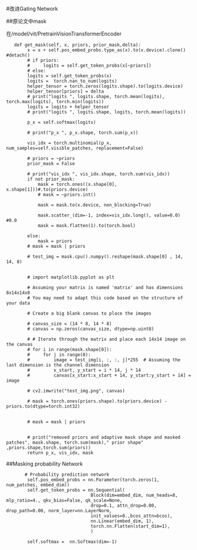#改进Gating Network


##原论文中mask

在/model/vit/PretrainVisionTransformerEncoder

	   def get_mask(self, x, priors, prior_mask,delta):
	        x = x + self.pos_embed_probs.type_as(x).to(x.device).clone() #detach()
	        # if priors:
	        #     logits = self.get_token_probs(x[~priors])
	        # else:
	        logits = self.get_token_probs(x)
	        logits =  torch.nan_to_num(logits)
	        helper_tensor = torch.zeros(logits.shape).to(logits.device)
	        helper_tensor[priors] = delta
	        # print("logits ", logits.shape, torch.mean(logits), torch.max(logits), torch.min(logits))
	        logits = logits + helper_tensor
	        # print("logits ", logits.shape, logits, torch.mean(logits))
	        
	        p_x = self.softmax(logits)
	        
	        # print("p_x ", p_x.shape, torch.sum(p_x))
	        
	        vis_idx = torch.multinomial(p_x, num_samples=self.visible_patches, replacement=False)
	        
	        # priors = ~priors 
	        prior_mask = False
	
	        # print("vis_idx ", vis_idx.shape, torch.sum(vis_idx))
	        if not prior_mask:
	            mask = torch.ones((x.shape[0], x.shape[1]))#.to(priors.device)
	            # mask = ~priors.int()
	
	            mask = mask.to(x.device, non_blocking=True)
	
	            mask.scatter_(dim=-1, index=vis_idx.long(), value=0.0) #0.0
	            mask = mask.flatten(1).to(torch.bool)
	            
	        else:
	            mask = priors
	        # mask = mask | priors
	        
	        # test_img = mask.cpu().numpy().reshape(mask.shape[0] , 14, 14, 8)
	
	       
	        # import matplotlib.pyplot as plt
	
	        # Assuming your matrix is named 'matrix' and has dimensions 8x14x14x8
	        # You may need to adapt this code based on the structure of your data
	
	        # Create a big blank canvas to place the images
	
	        # canvas_size = (14 * 8, 14 * 8)
	        # canvas = np.zeros(canvas_size, dtype=np.uint8)
	
	        # # Iterate through the matrix and place each 14x14 image on the canvas
	        # for i in range(mask.shape[0]):
	        #     for j in range(8):
	        #         image = test_img[i, :, :, j]*255  # Assuming the last dimension is the channel dimension
	        #         x_start, y_start = i * 14, j * 14
	        #         canvas[x_start:x_start + 14, y_start:y_start + 14] = image
	        
	        # cv2.imwrite("test_img.png", canvas)
	
	        # mask = torch.ones(priors.shape).to(priors.device) -  priors.to(dtype=torch.int32)
	        
	       
	        # mask = mask | priors
	
	
	        # print("removed priors and adaptive mask shape and masked patches", mask.shape, torch.sum(mask)," prior shape" ,priors.shape,torch.sum(priors))
	        return p_x, vis_idx, mask

##Masking probability Network

	       # Probability prediction network
	        self.pos_embed_probs = nn.Parameter(torch.zeros(1, num_patches, embed_dim))
	        self.get_token_probs = nn.Sequential(
	                                Block(dim=embed_dim, num_heads=8, mlp_ratio=4., qkv_bias=False, qk_scale=None,
	                                drop=0.1, attn_drop=0.00, drop_path=0.00, norm_layer=nn.LayerNorm,
	                                init_values=0.,bcos_attn=bcos),
	                                nn.Linear(embed_dim, 1),
	                                torch.nn.Flatten(start_dim=1),
	                                )
	                            
	        self.softmax =  nn.Softmax(dim=-1)

